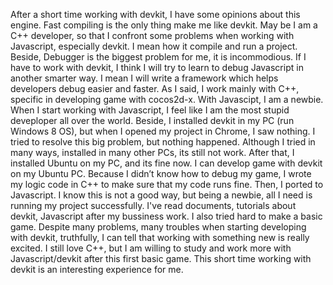 After a short time working with devkit, I have some opinions about this engine. Fast compiling is the only thing make me like devkit.  May be I am a C++ developer, so that I confront some problems when working with Javascript, especially devkit. I mean how it compile and run a project. Beside, Debugger is the biggest problem for me, it is incommodious.
If I have to work with devkit, I think I will try to learn to debug Javascript in another smarter way. I mean I will write a framework which helps developers debug easier and faster. 
As I said, I work mainly with C++, specific in developing game with cocos2d-x. With Javascipt, I am a newbie. When I start working with Javascript, I feel like I am the most stupid deveploper all over the world. Beside, I installed devkit in my PC (run Windows 8 OS), but when I opened my project in Chrome, I saw nothing.  I tried to resolve this big problem, but nothing happened. Although I tried in many ways, installed in many other PCs, its still not work. After that, I installed Ubuntu on my PC, and its fine now. I can develop game with devkit on my Ubuntu PC.
Because I didn’t know how to debug my game, I wrote my logic code in C++ to make sure that my code runs fine. Then, I ported to Javascript.  I know this is not a good way, but being a newbie, all I need is running my project successfully. I've read documents, tutorials about devkit, Javascript after my bussiness work. I also tried hard to make a basic game. Despite many problems, many troubles when starting developing with devkit, truthfully, I can tell that working with something new is really excited. 
I still love C++, but I am willing to study and work more with Javascript/devkit after this first basic game. This short time working with devkit is an interesting experience for me.